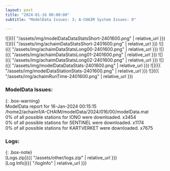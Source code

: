 ```yaml
---
layout: post
title: "2024-01-16 00:00:00"
subtitle: "ModelData Issues: 3; A-CHAIM System Issues: 0"

---
```


![]({{ "/assets/img/modelDataDataStatsShort-2401600.png" | relative_url }})
![]({{ "/assets/img/achaimDataStatsShort-2401600.png" | relative_url }})
![]({{ "/assets/img/achaimDataStatsLong00-2401600.png" | relative_url }})
![]({{ "/assets/img/achaimDataStatsLong01-2401600.png" | relative_url }})
![]({{ "/assets/img/achaimDataStatsLong02-2401600.png" | relative_url }})
![]({{ "/assets/img/modelDataDataStats-2401600.png" | relative_url }})
![]({{ "/assets/img/modelDataStationStats-2401600.png" | relative_url }})
![]({{ "/assets/img/achaimRunTime-2401600.png" | relative_url }})


### ModelData Issues:  
  
{: .box-warning}  
 ModelData report for 16-Jan-2024 00:15:15   
 /home2/achaim1/A-CHAIM/modelData/2024/016/00/modelData.mat   
 0% of all possible stations for IONO were downloaded. x3454   
 0% of all possible stations for SENTINEL were downloaded. x1174   
 0% of all possible stations for KARTVERKET were downloaded. x7675   
  


### Logs:  
  
{: .box-note}  
[Logs.zip]({{ "/assets/other/logs.zip" | relative_url }})  
[Log Info]({{ "/logInfo" | relative_url }})  
